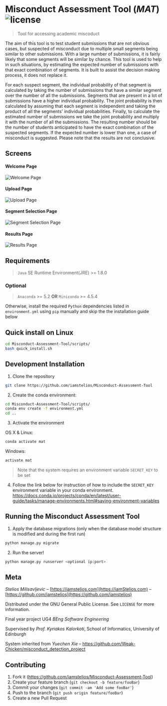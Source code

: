 # Misconduct Assessment Tool (*MAT*)	![license](https://badgen.now.sh/badge/license/GPL-3.0/blue)

> Tool for accessing academic miscoduct

The aim of this tool is to test student submissions that are not obvious cases, but suspected of misconduct due to multiple small segments
being similar to other submissions. With a large number of submissions, it is fairly likely that some segments will be similar by chance. This tool
is used to help in such situations, by estimating the expected number of submissions with that exact combination of segments. It is built to assist
the decision making process, it does not replace it.

For each suspect segment, the individual probability of that segment is calculated by taking the number of submissions that have a similar
segment over the number of all the submissions. Segments that are present in a lot of submissions have a higher individual probability. The joint
probability is then calculated by assuming that each segment is independent and taking the product of all the segments' individual probabilities.
Finally, to calculate the estimated number of submissions we take the joint probability and multiply it with the number of all the submissions. The
resulting number should be the number of students anticipated to have the exact combination of the suspected segments. If the expected
number is lower than one, a case of misconduct is suggested. Please note that the results are not conclusive.


## Screens
 
#### Welcome Page
![Welcome Page](https://github.com/iamstelios/Misconduct-Assessment-Tool/blob/master/screens/welcome_page.png?raw=true)

#### Upload Page
![Upload Page](https://github.com/iamstelios/Misconduct-Assessment-Tool/blob/master/screens/upload_page.png?raw=true)

#### Segment Selection Page
![Segment Selection Page](https://github.com/iamstelios/Misconduct-Assessment-Tool/blob/master/screens/segments_selection_page.png?raw=true)

#### Results Page
![Results Page](https://github.com/iamstelios/Misconduct-Assessment-Tool/blob/master/screens/results_page.png?raw=true)

## Requirements

> `Java` SE Runtime Environment(JRE) >= 1.8.0

### Optional
> `Anaconda` >= 5.2 **OR** `Miniconda` >= 4.5.4

Otherwise, install the required `Python` dependencies listed in ``environment.yml`` using `pip` manually and skip the the installation guide below

## Quick install on Linux

```sh
cd Misconduct-Assessment-Tool/scripts/
bash quick_install.sh
```

## Development Installation

1. Clone the repository
```sh
git clone https://github.com/iamstelios/Misconduct-Assessment-Tool
```

2. Create the conda environment:
```sh
cd Misconduct-Assessment-Tool/scripts/
conda env create -f environment.yml
cd ..
```

3. Activate the environment

OS X & Linux:
```sh
conda activate mat
```
Windows:
```sh
activate mat
```

> Note that the system requires an environment variable ``SECRET_KEY`` to be set

4. Follow the link below for instruction of how to include the ``SECRET_KEY`` environment variable in your conda environment.
<https://docs.conda.io/projects/conda/en/latest/user-guide/tasks/manage-environments.html#saving-environment-variables>


## Running the Misconduct Assessment Tool

1. Apply the database migrations (only when the database model structure is modified and during the first run)
```sh
python manage.py migrate
```

2. Run the server!
```sh
python manage.py runserver <optional ip:port>
```

## Meta

*Stelios Milisavljevic* – [https://iamstelios.com](https://iamStelios.com) – [https://github.com/iamstelios](https://github.com/iamstelios)

Distributed under the GNU General Public License. See ``LICENSE`` for more information.

Final year project UG4 *BEng Software Engineering*

Supervised by *Prof. Kyriakos Kalorkoti*, School of Informatics, University of Edinburgh

System inherited from *Yuechen Xie* – <https://github.com/Weak-Chicken/misconduct_detection_project>

## Contributing

1. Fork it (<https://github.com/iamstelios/Misconduct-Assessment-Tool>)
2. Create your feature branch (`git checkout -b feature/fooBar`)
3. Commit your changes (`git commit -am 'Add some fooBar'`)
4. Push to the branch (`git push origin feature/fooBar`)
5. Create a new Pull Request

